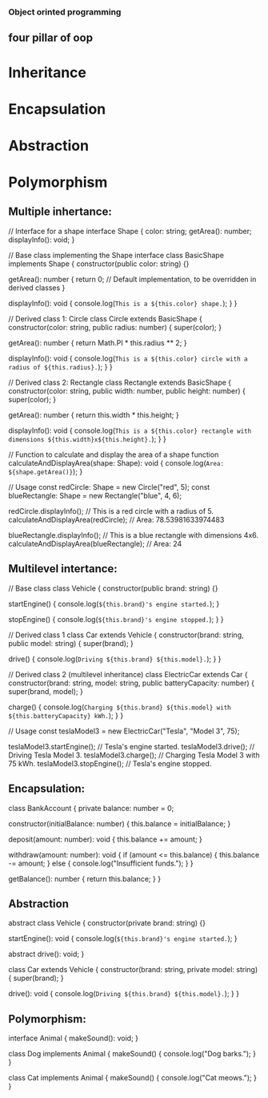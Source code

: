 ### Object orinted programming
<!-- Classes, Function overloading, function overiding -->
## four pillar of oop
# Inheritance
# Encapsulation
# Abstraction
# Polymorphism



## Multiple inhertance:
// Interface for a shape
interface Shape {
  color: string;
  getArea(): number;
  displayInfo(): void;
}

// Base class implementing the Shape interface
class BasicShape implements Shape {
  constructor(public color: string) {}

  getArea(): number {
    return 0; // Default implementation, to be overridden in derived classes
  }

  displayInfo(): void {
    console.log(`This is a ${this.color} shape.`);
  }
}

// Derived class 1: Circle
class Circle extends BasicShape {
  constructor(color: string, public radius: number) {
    super(color);
  }

  getArea(): number {
    return Math.PI * this.radius ** 2;
  }

  displayInfo(): void {
    console.log(`This is a ${this.color} circle with a radius of ${this.radius}.`);
  }
}

// Derived class 2: Rectangle
class Rectangle extends BasicShape {
  constructor(color: string, public width: number, public height: number) {
    super(color);
  }

  getArea(): number {
    return this.width * this.height;
  }

  displayInfo(): void {
    console.log(`This is a ${this.color} rectangle with dimensions ${this.width}x${this.height}.`);
  }
}

// Function to calculate and display the area of a shape
function calculateAndDisplayArea(shape: Shape): void {
  console.log(`Area: ${shape.getArea()}`);
}

// Usage
const redCircle: Shape = new Circle("red", 5);
const blueRectangle: Shape = new Rectangle("blue", 4, 6);

redCircle.displayInfo();        // This is a red circle with a radius of 5.
calculateAndDisplayArea(redCircle); // Area: 78.53981633974483

blueRectangle.displayInfo();           // This is a blue rectangle with dimensions 4x6.
calculateAndDisplayArea(blueRectangle); // Area: 24

## Multilevel intertance:
// Base class
class Vehicle {
  constructor(public brand: string) {}

  startEngine() {
    console.log(`${this.brand}'s engine started.`);
  }

  stopEngine() {
    console.log(`${this.brand}'s engine stopped.`);
  }
}

// Derived class 1
class Car extends Vehicle {
  constructor(brand: string, public model: string) {
    super(brand);
  }

  drive() {
    console.log(`Driving ${this.brand} ${this.model}.`);
  }
}

// Derived class 2 (multilevel inheritance)
class ElectricCar extends Car {
  constructor(brand: string, model: string, public batteryCapacity: number) {
    super(brand, model);
  }

  charge() {
    console.log(`Charging ${this.brand} ${this.model} with ${this.batteryCapacity} kWh.`);
  }
}

// Usage
const teslaModel3 = new ElectricCar("Tesla", "Model 3", 75);

teslaModel3.startEngine();  // Tesla's engine started.
teslaModel3.drive();        // Driving Tesla Model 3.
teslaModel3.charge();       // Charging Tesla Model 3 with 75 kWh.
teslaModel3.stopEngine();   // Tesla's engine stopped.


## Encapsulation:

class BankAccount {
  private balance: number = 0;

  constructor(initialBalance: number) {
    this.balance = initialBalance;
  }

  deposit(amount: number): void {
    this.balance += amount;
  }

  withdraw(amount: number): void {
    if (amount <= this.balance) {
      this.balance -= amount;
    } else {
      console.log("Insufficient funds.");
    }
  }

  getBalance(): number {
    return this.balance;
  }
}




## Abstraction

abstract class Vehicle {
  constructor(private brand: string) {}

  startEngine(): void {
    console.log(`${this.brand}'s engine started.`);
  }

  abstract drive(): void;
}

class Car extends Vehicle {
  constructor(brand: string, private model: string) {
    super(brand);
  }

  drive(): void {
    console.log(`Driving ${this.brand} ${this.model}.`);
  }
}


## Polymorphism:

interface Animal {
  makeSound(): void;
}

class Dog implements Animal {
  makeSound() {
    console.log("Dog barks.");
  }
}

class Cat implements Animal {
  makeSound() {
    console.log("Cat meows.");
  }
}
